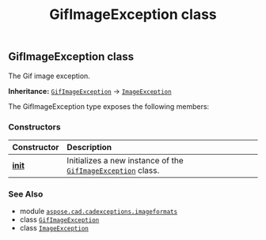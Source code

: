 ﻿---
title: GifImageException class
second_title: Aspose.CAD for Python via .NET API References
description: 
type: docs
weight: 30
url: /aspose.cad.cadexceptions.imageformats/gifimageexception/
is_root: false
---

## GifImageException class

The Gif image exception.



**Inheritance:** [`GifImageException`](/cad/python-net/aspose.cad.cadexceptions.imageformats/gifimageexception) → 
[`ImageException`](/cad/python-net/aspose.cad.cadexceptions/imageexception)



The GifImageException type exposes the following members:

### Constructors
| Constructor | Description |
| :- | :- |
| [__init__](/cad/python-net/aspose.cad.cadexceptions.imageformats/gifimageexception/__init__/#str) | Initializes a new instance of the [`GifImageException`](/cad/python-net/aspose.cad.cadexceptions.imageformats/gifimageexception) class. |



### See Also
* module [`aspose.cad.cadexceptions.imageformats`](..)
* class [`GifImageException`](/cad/python-net/aspose.cad.cadexceptions.imageformats/gifimageexception)
* class [`ImageException`](/cad/python-net/aspose.cad.cadexceptions/imageexception)
